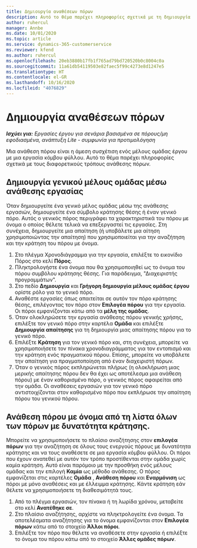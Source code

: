 ```yaml
---
title: Δημιουργία αναθέσεων πόρων
description: Αυτό το θέμα παρέχει πληροφορίες σχετικά με τη δημιουργία αναθέσεων σε γενικούς και καθορισμένους πόρους.
author: ruhercul
manager: Annbe
ms.date: 10/01/2020
ms.topic: article
ms.service: dynamics-365-customerservice
ms.reviewer: kfend
ms.author: ruhercul
ms.openlocfilehash: 20eb3880b17fb1f765ad79bd720520b0c8004c0a
ms.sourcegitcommit: 11a61db54119503e82faec5f99c4273e8d1247e5
ms.translationtype: HT
ms.contentlocale: el-GR
ms.lasthandoff: 10/16/2020
ms.locfileid: "4076829"
---
```

# <a name="create-resource-assignments"></a>Δημιουργία αναθέσεων πόρων

_**Ισχύει για:** Εργασίες έργου για σενάρια βασισμένα σε πόρους/μη εφοδιασμένα, ανάπτυξη Lite - συμφωνία για προτιμολόγηση_


Μια ανάθεση πόρου είναι η άμεση συσχέτιση ενός μέλους ομάδας έργου με μια εργασία κόμβου φύλλου. Αυτό το θέμα παρέχει πληροφορίες σχετικά με τους διαφορετικούς τρόπους ανάθεσης πόρων.

## <a name="create-a-generic-team-member-through-task-assignment"></a>Δημιουργία γενικού μέλους ομάδας μέσω ανάθεσης εργασίας


Όταν δημιουργείτε ένα γενικό μέλος ομάδας μέσω της ανάθεσης εργασιών, δημιουργείτε ένα σύμβολο κράτησης θέσης ή έναν γενικό πόρο. Αυτός ο γενικός πόρος περιγράφει τα χαρακτηριστικά του πόρου με όνομα ο οποίος θέλετε τελικά να επεξεργαστεί τις εργασίες. Στη συνέχεια, δημιουργείτε μια απαίτηση (ή υποβάλετε μια αίτηση χρησιμοποιώντας την απαίτηση) που χρησιμοποιείται για την αναζήτηση και την κράτηση του πόρου με όνομα.

1. Στο πλέγμα Χρονοδιάγραμμα για την εργασία, επιλέξτε το εικονίδιο Πόρος στο κελί **Πόρος**.
2. Πληκτρολογήστε ένα όνομα που θα χρησιμοποιηθεί ως το όνομα του πόρου συμβόλου κράτησης θέσης. Για παράδειγμα, "Διαχειριστής προγραμμάτων".
3. Στο πεδίο **Δημιουργία** και **Γρήγορη δημιουργία μέλους ομάδας έργου** ορίστε ρόλο για το γενικό πόρο.
4. Αναθέστε εργασίες όπως απαιτείται σε αυτόν τον πόρο κράτησης θέσης, επιλέγοντας τον πόρο στον **Επιλογέα πόρου** για την εργασία. Οι πόροι εμφανίζονται κάτω από τα **μέλη της ομάδας**.
5. Όταν ολοκληρώσετε την εργασία ανάθεσης πόρου γενικής χρήσης, επιλέξτε τον γενικό πόρο στην καρτέλα **Ομάδα** και επιλέξτε **Δημιουργία απαίτησης** για τη δημιουργία μιας απαίτησης πόρου για το γενικό πόρο.
6. Επιλέξτε **Κράτηση** για τον γενικό πόρο και, στη συνέχεια, μπορείτε να χρησιμοποιήσετε τον πίνακα χρονοδιαγράμματος για τον εντοπισμό και την κράτηση ενός πραγματικού πόρου. Επίσης, μπορείτε να υποβάλετε την απαίτηση για πραγματοποίηση από έναν διαχειριστή πόρων.
7. Όταν ο γενικός πόρος εκπληρώνεται πλήρως (η ολοκλήρωση μιας μερικής απαίτησης πόρου δεν θα έχει ως αποτέλεσμα μια ανάθεση πόρου) με έναν καθορισμένο πόρο, ο γενικός πόρος αφαιρείται από την ομάδα. Οι αναθέσεις εργασιών για τον γενικό πόρο αντιστοιχίζονται στον καθορισμένο πόρο που εκπλήρωσε την απαίτηση πόρου του γενικού πόρου.

## <a name="assign-a-named-resource-from-the-list-of-all-bookable-resources"></a>Ανάθεση πόρου με όνομα από τη λίστα όλων των πόρων με δυνατότητα κράτησης.

Μπορείτε να χρησιμοποιήσετε το πλαίσιο αναζήτησης στον **επιλογέα πόρων** για την αναζήτηση σε όλους τους ενεργούς πόρους με δυνατότητα κράτησης και να τους αναθέσετε σε μια εργασία κόμβου φύλλου. Οι πόροι που έχουν ανατεθεί με αυτόν τον τρόπο προστίθενται στην ομάδα χωρίς καμία κράτηση. Αυτό είναι παρόμοιο με την προσθήκη ενός μέλους ομάδας και την επιλογή **Καμία** ως μέθοδο ανάθεσης. Ο πόρος εμφανίζεται στις καρτέλες **Ομάδα** , **Ανάθεση πόρου** και **Εναρμόνιση** ως πόροι με μόνο αναθέσεις και με έλλειμμα κράτησης. Κάντε κράτηση εάν θέλετε να χρησιμοποιήσετε τη διαθεσιμότητά τους.

1. Από το πλέγμα εργασιών, τον πίνακα ή τη λωρίδα χρόνου, μεταβείτε στο κελί **Ανατέθηκε σε**.
2. Στο πλαίσιο αναζήτησης, αρχίστε να πληκτρολογείτε ένα όνομα. Τα αποτελέσματα αναζήτησης για το όνομα εμφανίζονται στον **Επιλογέα πόρων** κάτω από το στοιχείο **Άλλοι πόροι**.
3. Επιλέξτε τον πόρο που θέλετε να αναθέσετε στην εργασία ή επιλέξτε το όνομα του πόρου κάτω από το στοιχείο **Άλλες ομάδες πόρων**.
